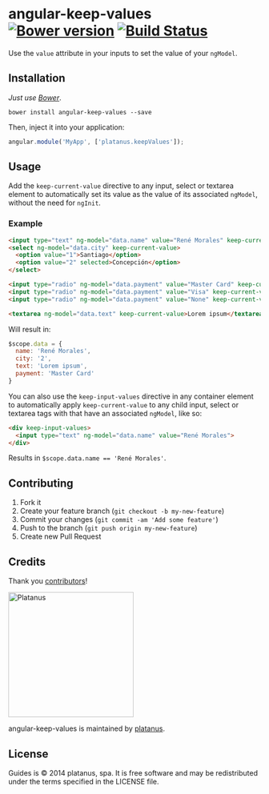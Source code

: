 angular-keep-values [![Bower version][bower-badge]][bower] [![Build Status][travis-badge]][travis]
===============

[travis]: https://travis-ci.org/platanus/angular-keep-values
[travis-badge]: https://travis-ci.org/platanus/angular-keep-values.svg?branch=master
[bower]: http://badge.fury.io/bo/angular-keep-values
[bower-badge]: https://badge.fury.io/bo/angular-keep-values.svg

Use the ```value``` attribute in your inputs to set the value of your ```ngModel```.

## Installation

*Just use [Bower](http://bower.io/)*.

```
bower install angular-keep-values --save
```

Then, inject it into your application:

```javascript
angular.module('MyApp', ['platanus.keepValues']);
```

## Usage

Add the ```keep-current-value``` directive to any input, select or textarea element to automatically set its value as the value of its associated ```ngModel```, without the need for ```ngInit```.

### Example

```html
<input type="text" ng-model="data.name" value="René Morales" keep-current-value>
<select ng-model="data.city" keep-current-value>
  <option value="1">Santiago</option>
  <option value="2" selected>Concepción</option>
</select>

<input type="radio" ng-model="data.payment" value="Master Card" keep-current-value checked>
<input type="radio" ng-model="data.payment" value="Visa" keep-current-value>
<input type="radio" ng-model="data.payment" value="None" keep-current-value>

<textarea ng-model="data.text" keep-current-value>Lorem ipsum</textarea>
```

Will result in:
```javascript
$scope.data = {
  name: 'René Morales',
  city: '2',
  text: 'Lorem ipsum',
  payment: 'Master Card'
}
```

You can also use the ```keep-input-values``` directive in any container element to automatically apply ```keep-current-value``` to any child input, select or textarea tags with that have an associated ```ngModel```, like so:

```html
<div keep-input-values>
  <input type="text" ng-model="data.name" value="René Morales">
</div>
```

Results in ```$scope.data.name == 'René Morales'```.

## Contributing

1. Fork it
2. Create your feature branch (`git checkout -b my-new-feature`)
3. Commit your changes (`git commit -am 'Add some feature'`)
4. Push to the branch (`git push origin my-new-feature`)
5. Create new Pull Request

## Credits

Thank you [contributors](https://github.com/platanus/angular-keep-values/graphs/contributors)!

<img src="http://platan.us/gravatar_with_text.png" alt="Platanus" width="250"/>

angular-keep-values is maintained by [platanus](http://platan.us).

## License

Guides is © 2014 platanus, spa. It is free software and may be redistributed under the terms specified in the LICENSE file.
